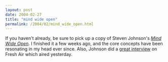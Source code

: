 ```yaml
---
layout: post
date: 2004-02-27
title: "mind wide open"
permalink: /2004/02/mind_wide_open.html
---
```


If you haven't already, be sure to pick up a copy of Steven Johnson's [_Mind Wide Open_](http://www.amazon.com/exec/obidos/tg/detail/-/0743241657/statingtheobvioua/). I finished it a few weeks ago, and the core concepts have been resonating in my head ever since. Also, Johnson did a [great interview](http://freshair.npr.org/day_fa.jhtml?display=day&todayDate=02/26/2004) on Fresh Air which aired yesterday.